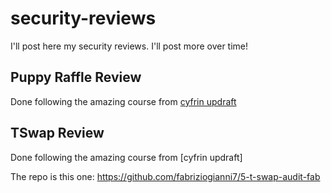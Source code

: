 # security-reviews

I'll post here my security reviews. I'll post more over time!

## Puppy Raffle Review

Done following the amazing course from [cyfrin updraft](https://updraft.cyfrin.io/courses/security/)

## TSwap Review

Done following the amazing course from [cyfrin updraft]

The repo is this one: https://github.com/fabriziogianni7/5-t-swap-audit-fab
